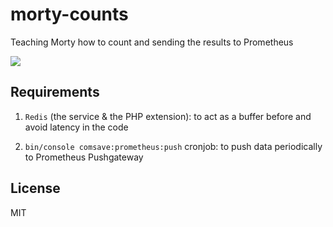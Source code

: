 # morty-counts

Teaching Morty how to count and sending the results to Prometheus

![](https://media.giphy.com/media/e6tJpLvjY8jXa/giphy.gif)

## Requirements

1. `Redis` (the service & the PHP extension): to act as a buffer before and avoid latency in the code

2. `bin/console comsave:prometheus:push` cronjob: to push data periodically to Prometheus Pushgateway

## License

MIT
